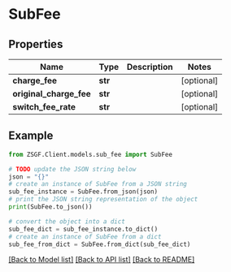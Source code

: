 # SubFee


## Properties

Name | Type | Description | Notes
------------ | ------------- | ------------- | -------------
**charge_fee** | **str** |  | [optional] 
**original_charge_fee** | **str** |  | [optional] 
**switch_fee_rate** | **str** |  | [optional] 

## Example

```python
from ZSGF.Client.models.sub_fee import SubFee

# TODO update the JSON string below
json = "{}"
# create an instance of SubFee from a JSON string
sub_fee_instance = SubFee.from_json(json)
# print the JSON string representation of the object
print(SubFee.to_json())

# convert the object into a dict
sub_fee_dict = sub_fee_instance.to_dict()
# create an instance of SubFee from a dict
sub_fee_from_dict = SubFee.from_dict(sub_fee_dict)
```
[[Back to Model list]](../README.md#documentation-for-models) [[Back to API list]](../README.md#documentation-for-api-endpoints) [[Back to README]](../README.md)


